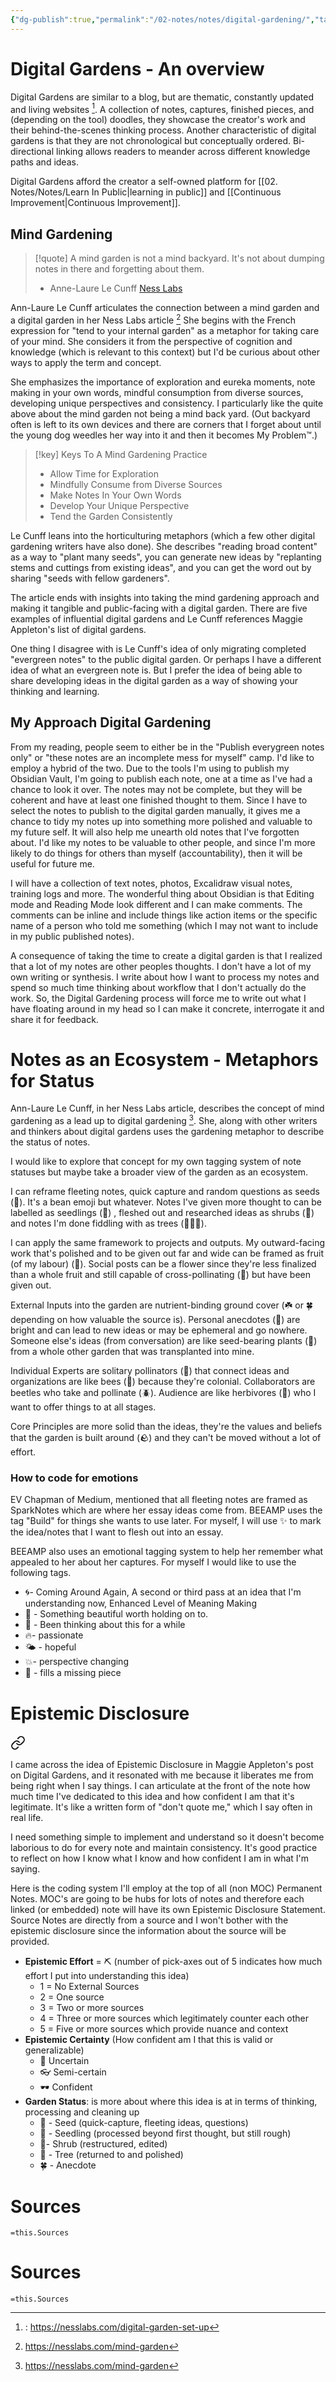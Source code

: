 ```yaml
---
{"dg-publish":true,"permalink":"/02-notes/notes/digital-gardening/","tags":["Note","Note/MOC","✨"],"created":"2024-01-07T17:56:06.394-04:00","updated":"2024-07-05T11:41:10.399-03:00"}
---
```


# Digital Gardens - An overview

Digital Gardens are similar to a blog, but are thematic, constantly updated and living websites [^Le Cunff - Digital Garden]. A collection of notes, captures, finished pieces, and (depending on the tool) doodles, they showcase the creator's work and their behind-the-scenes thinking process. Another characteristic of digital gardens is that they are not chronological but conceptually ordered. Bi-directional linking allows readers to meander across different knowledge paths and ideas. 

Digital Gardens afford the creator a self-owned platform for [[02. Notes/Notes/Learn In Public\|learning in public]] and [[Continuous Improvement\|Continuous Improvement]]. 

[^Le Cunff - Digital Garden]:: https://nesslabs.com/digital-garden-set-up
## Mind Gardening
>[!quote] A mind garden is not a mind backyard. It's not about dumping notes in there and forgetting about them.
>- Anne-Laure Le Cunff [Ness Labs](https://nesslabs.com/mind-garden)

Ann-Laure Le Cunff articulates the connection between a mind garden and a digital garden in her Ness Labs article [^Le Cunff - Mind Gardening] She begins with the French expression for "tend to your internal garden" as a metaphor for taking care of your mind. She considers it from the perspective of cognition and knowledge (which is relevant to this context) but I'd be curious about other ways to apply the term and concept. 



She emphasizes the importance of exploration and eureka moments, note making in your own words, mindful consumption from diverse sources, developing unique perspectives and consistency. I particularly like the quite above about the mind garden not being a mind back yard. (Out backyard often is left to its own devices and there are corners that I forget about until the young dog weedles her way into it and then it becomes My Problem™️.) 

>[!key] Keys To A Mind Gardening Practice
>- Allow Time for Exploration
>- Mindfully Consume from Diverse Sources
>- Make Notes In Your Own Words
>- Develop Your Unique Perspective
>- Tend the Garden Consistently

Le Cunff leans into the horticulturing metaphors (which a few other digital gardening writers have also done). She describes "reading broad content" as a way to "plant many seeds", you can generate new ideas by "replanting stems and cuttings from existing ideas", and you can get the word out by sharing "seeds with fellow gardeners". 

The article ends with insights into taking the mind gardening approach and making it tangible and public-facing with a digital garden. There are five examples of influential digital gardens and Le Cunff references Maggie Appleton's list of digital gardens. 

One thing I disagree with is Le Cunff's idea of only migrating completed "evergreen notes" to the public digital garden. Or perhaps I have a different idea of what an evergreen note is. But I prefer the idea of being able to share developing ideas in the digital garden as a way of showing your thinking and learning. 

[^Le Cunff - Mind Gardening]: https://nesslabs.com/mind-garden

## My Approach Digital Gardening
From my reading, people seem to either be in the "Publish everygreen notes only" or "these notes are an incomplete mess for myself" camp. I'd like to employ a hybrid of the two. Due to the tools I'm using to publish my Obsidian Vault, I'm going to publish each note, one at a time as I've had a chance to look it over. The notes may not be complete, but they will be coherent and have at least one finished thought to them. Since I have to select the notes to publish to the digital garden manually, it gives me a chance to tidy my notes up into something more polished and valuable to my future self. It will also help me unearth old notes that I've forgotten about. I'd like my notes to be valuable to other people, and since I'm more likely to do things for others than myself (accountability), then it will be useful for future me. 

I will have a collection of text notes, photos, Excalidraw visual notes, training logs and more. The wonderful thing about Obsidian is that Editing mode and Reading Mode look different and I can make comments. The comments can be inline and include things like action items or the specific name of a person who told me something (which I may not want to include in my public published notes). 

A consequence of taking the time to create a digital garden is that I realized that a lot of my notes are other peoples thoughts. I don't have a lot of my own writing or synthesis. I write about how I want to process my notes and spend so much time thinking about workflow that I don't actually do the work. So, the Digital Gardening process will force me to write out what I have floating around in my head so I can make it concrete, interrogate it and share it for feedback. 

# Notes as an Ecosystem - Metaphors for Status
Ann-Laure Le Cunff, in her Ness Labs article, describes the concept of mind gardening as a lead up to digital gardening [^Le Cunff - Mind Gardening]. She, along with other writers and thinkers about digital gardens uses the gardening metaphor to describe the status of notes. 

I would like to explore that concept for my own tagging system of note statuses but maybe take a broader view of the garden as an ecosystem. 

I can reframe fleeting notes, quick capture and random questions as seeds (🫘). It's a bean emoji but whatever. Notes I've given more thought to can be labelled as seedlings (🌱) , fleshed out and researched ideas as shrubs (🌿) and notes I'm done fiddling with as trees (🌴🌳🌲). 

I can apply the same framework to projects and outputs. My outward-facing work that's polished and to be given out far and wide can be framed as fruit (of my labour) (🥭). Social posts can be a flower since they're less finalized than a whole fruit and still capable of cross-pollinating (💐) but have been given out. 

External Inputs into the garden are nutrient-binding ground cover (☘️ or 🍀 depending on how valuable the source is). Personal anecdotes (🌻) are bright and can lead to new ideas or may be ephemeral and go nowhere. Someone else's ideas (from conversation) are like seed-bearing plants (🌾) from a whole other garden that was transplanted into mine. 

Individual Experts are solitary pollinators (🦋) that connect ideas and organizations are like bees (🐝)  because they're colonial. Collaborators are beetles who take and pollinate (🪲). Audience are like herbivores (🐢) who I want to offer things to at all stages.

Core Principles are more solid than the ideas, they're the values and beliefs that the garden is built around (🪨) and they can't be moved without a lot of effort. 

### How to code for emotions
EV Chapman of Medium, mentioned that all fleeting notes are framed as SparkNotes which are where her essay ideas come from. BEEAMP uses the tag "Build" for things she wants to use later. For myself, I will use ✨ to mark the idea/notes that I want to flesh out into an essay. 

 BEEAMP also uses an emotional tagging system to help her remember what appealed to her about her captures. For myself I would like to use the following tags.
- 🌀- Coming Around Again, A second or third pass at an idea that I'm understanding now, Enhanced Level of Meaning Making
- 🫙 - Something beautiful worth holding on to. 
- 🍄 - Been thinking about this for a while
- 🔥- passionate
- 🌤️ - hopeful
- 💥- perspective changing
- 🧩 - fills a missing piece

# Epistemic Disclosure

<div class="transclusion internal-embed is-loaded"><a class="markdown-embed-link" href="/02-notes/notes/epistemic-disclosure/" aria-label="Open link"><svg xmlns="http://www.w3.org/2000/svg" width="24" height="24" viewBox="0 0 24 24" fill="none" stroke="currentColor" stroke-width="2" stroke-linecap="round" stroke-linejoin="round" class="svg-icon lucide-link"><path d="M10 13a5 5 0 0 0 7.54.54l3-3a5 5 0 0 0-7.07-7.07l-1.72 1.71"></path><path d="M14 11a5 5 0 0 0-7.54-.54l-3 3a5 5 0 0 0 7.07 7.07l1.71-1.71"></path></svg></a><div class="markdown-embed">




I came across the idea of Epistemic Disclosure in Maggie Appleton's post on Digital Gardens, and it resonated with me because it liberates me from being right when I say things. I can articulate at the front of the note how much time I've dedicated to this idea and how confident I am that it's legitimate. It's like a written form of "don't quote me," which I say often in real life. 

I need something simple to implement and understand so it doesn't become laborious to do for every note and maintain consistency. It's good practice to reflect on how I know what I know and how confident I am in what I'm saying. 

Here is the coding system I'll employ at the top of all (non MOC) Permanent Notes. MOC's are going to be hubs for lots of notes and therefore each linked (or embedded) note will have its own Epistemic Disclosure Statement. Source Notes are directly from a source and I won't bother with the epistemic disclosure since the information about the source will be provided. 

- **Epistemic Effort** = ⛏️ (number of pick-axes out of 5 indicates how much effort I put into understanding this idea)
	- 1 = No External Sources
	- 2 = One source
	- 3 = Two or more sources
	- 4 = Three or more sources which legitimately counter each other
	- 5 = Five or more sources which provide nuance and context
- **Epistemic Certainty** (How confident am I that this is valid or  generalizable)
	- 🥽 Uncertain
	- 👓 Semi-certain
	- 🕶️ Confident
- **Garden Status**: is more about where this idea is at in terms of thinking, processing and cleaning up
	- 🫘 - Seed (quick-capture, fleeting ideas, questions)
	- 🌱 - Seedling (processed beyond first thought, but still rough)
	- 🌿- Shrub (restructured, edited)
	- 🌳 - Tree (returned to and polished)
	- 🍀 - Anecdote

# Sources
`=this.Sources`

</div></div>


# Sources
`=this.Sources`